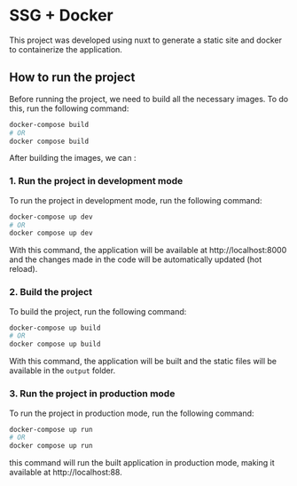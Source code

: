 # SSG + Docker

This project was developed using nuxt to generate a static site and docker to containerize the application.

## How to run the project

Before running the project, we need to build all the necessary images. To do this, run the following command:

```bash
docker-compose build
# OR
docker compose build
```

After building the images, we can :

### 1. Run the project in development mode

To run the project in development mode, run the following command:

```bash
docker-compose up dev
# OR
docker compose up dev
```

With this command, the application will be available at http://localhost:8000 and the changes made in the code will be automatically updated (hot reload).

### 2. Build the project

To build the project, run the following command:

```bash
docker-compose up build
# OR
docker compose up build
```

With this command, the application will be built and the static files will be available in the `output` folder.

### 3. Run the project in production mode

To run the project in production mode, run the following command:

```bash
docker-compose up run
# OR
docker compose up run
```

this command will run the built application in production mode, making it available at http://localhost:88.
